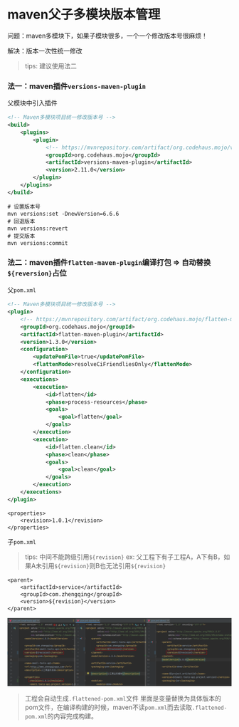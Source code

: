 # maven父子多模块版本管理

问题：maven多模块下，如果子模块很多，一个一个修改版本号很麻烦！

解决：版本一次性统一修改

> tips: 建议使用法二

### 法一：maven插件`versions-maven-plugin`

父模块中引入插件

```xml
<!-- Maven多模块项目统一修改版本号 -->
<build>
    <plugins>
        <plugin>
            <!-- https://mvnrepository.com/artifact/org.codehaus.mojo/versions-maven-plugin -->
            <groupId>org.codehaus.mojo</groupId>
            <artifactId>versions-maven-plugin</artifactId>
            <version>2.11.0</version>
        </plugin>
    </plugins>
</build>
```

```shell
# 设置版本号
mvn versions:set -DnewVersion=6.6.6
# 回退版本
mvn versions:revert
# 提交版本
mvn versions:commit
```

### 法二：maven插件`flatten-maven-plugin`编译打包 => 自动替换`${reversion}`占位

父`pom.xml`

```xml
<!-- Maven多模块项目统一修改版本号 -->
<plugin>
    <!-- https://mvnrepository.com/artifact/org.codehaus.mojo/flatten-maven-plugin -->
    <groupId>org.codehaus.mojo</groupId>
    <artifactId>flatten-maven-plugin</artifactId>
    <version>1.3.0</version>
    <configuration>
        <updatePomFile>true</updatePomFile>
        <flattenMode>resolveCiFriendliesOnly</flattenMode>
    </configuration>
    <executions>
        <execution>
            <id>flatten</id>
            <phase>process-resources</phase>
            <goals>
                <goal>flatten</goal>
            </goals>
        </execution>
        <execution>
            <id>flatten.clean</id>
            <phase>clean</phase>
            <goals>
                <goal>clean</goal>
            </goals>
        </execution>
    </executions>
</plugin>
```

```
<properties>
    <revision>1.0.1</revision>
</properties>
```

子`pom.xml`

> tips: 中间不能跨级引用`${revision}`
> ex: 父工程下有子工程A，A下有B，如果A未引用`${revision}`则B也无法引用`${revision}`

```
<parent>
    <artifactId>service</artifactId>
    <groupId>com.zhengqing</groupId>
    <version>${revision}</version>
</parent>
```

![maven-module-version.png](images/maven-module-version.png)

> 工程会自动生成`.flattened-pom.xml`文件
> 里面是变量替换为具体版本的pom文件，在编译构建的时候，maven不读`pom.xml`而去读取`.flattened-pom.xml`的内容完成构建。